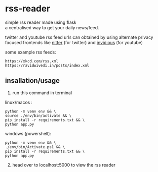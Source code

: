 # rss-reader

simple rss reader made using flask  
a centralised way to get your daily news/feed.

twitter and youtube rss feed urls can obtained by using alternate privacy focused frontends like [nitter](https://nitter.soopy.moe/) (for twitter) and [invidious](https://inv.in.projectsegfau.lt/)  (for youtube)

some example rss feeds:
```
https://xkcd.com/rss.xml
https://ravidwivedi.in/posts/index.xml
```

## insallation/usage

1. run this command in terminal

linux/macos :

```
python -m venv env && \
source ./env/bin/activate && \
pip install -r requirements.txt && \
python app.py
```

windows (powershell):

```
python -m venv env && \
./env/bin/Activate.ps1 && \
pip install -r requirements.txt && \
python app.py
```

2. head over to localhost:5000 to view the rss reader

